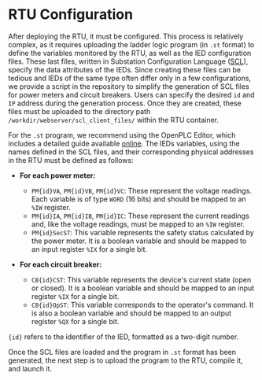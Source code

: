 # RTU Configuration

After deploying the RTU, it must be configured. This process is relatively complex, as it requires uploading the ladder logic program (in `.st` format) to define the variables monitored by the RTU, as well as the IED configuration files. These last files, written in Substation Configuration Language ([SCL](https://www.igrid-td.com/smartguide/iec61850/scl-substation-configuration-language/)), specify the data attributes of the IEDs. Since creating these files can be tedious and IEDs of the same type often differ only in a few configurations, we provide a script in the repository to simplify the generation of SCL files for power meters and circuit breakers. Users can specify the desired `id` and `IP` address during the generation process. Once they are created, these files must be uploaded to the directory path `/workdir/webserver/scl_client_files/` within the RTU container.

For the `.st` program, we recommend using the OpenPLC Editor, which includes a detailed guide available [online](https://autonomylogic.com/docs/). The IEDs variables, using the names defined in the SCL files, and their corresponding physical addresses in the RTU must be defined as follows:

- **For each power meter:**
  - `PM{id}VA`, `PM{id}VB`, `PM{id}VC`: These represent the voltage readings. Each variable is of type `WORD` (16 bits) and should be mapped to an `%IW` register.
  - `PM{id}IA`, `PM{id}IB`, `PM{id}IC`: These represent the current readings and, like the voltage readings, must be mapped to an `%IW` register.
  - `PM{id}SecST`: This variable represents the safety status calculated by the power meter. It is a boolean variable and should be mapped to an input register `%IX` for a single bit.
  
- **For each circuit breaker:**
  - `CB{id}CST`: This variable represents the device's current state (open or closed). It is a boolean variable and should be mapped to an input register `%IX` for a single bit.
  - `CB{id}OpST`: This variable corresponds to the operator's command. It is also a boolean variable and should be mapped to an output register `%QX` for a single bit.

`{id}` refers to the identifier of the IED, formatted as a two-digit number.

Once the SCL files are loaded and the program in `.st` format has been generated, the next step is to upload the program to the RTU, compile it, and launch it.
